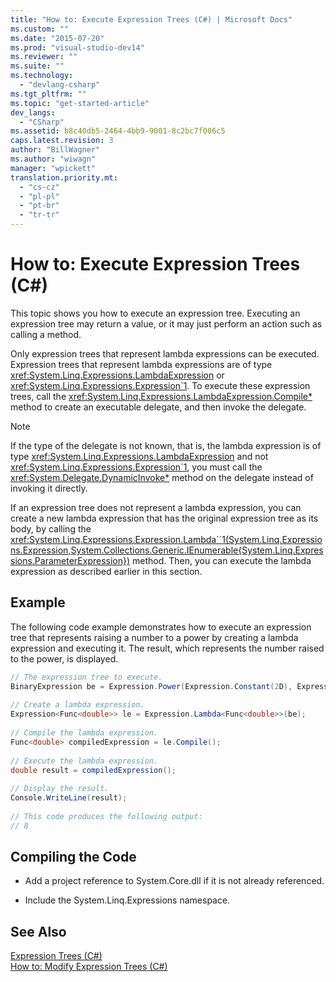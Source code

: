 ```yaml
---
title: "How to: Execute Expression Trees (C#) | Microsoft Docs"
ms.custom: ""
ms.date: "2015-07-20"
ms.prod: "visual-studio-dev14"
ms.reviewer: ""
ms.suite: ""
ms.technology: 
  - "devlang-csharp"
ms.tgt_pltfrm: ""
ms.topic: "get-started-article"
dev_langs: 
  - "CSharp"
ms.assetid: b8c40db5-2464-4bb9-9001-8c2bc7f006c5
caps.latest.revision: 3
author: "BillWagner"
ms.author: "wiwagn"
manager: "wpickett"
translation.priority.mt: 
  - "cs-cz"
  - "pl-pl"
  - "pt-br"
  - "tr-tr"
---
```

# How to: Execute Expression Trees (C#)
This topic shows you how to execute an expression tree. Executing an expression tree may return a value, or it may just perform an action such as calling a method.  
  
 Only expression trees that represent lambda expressions can be executed. Expression trees that represent lambda expressions are of type <xref:System.Linq.Expressions.LambdaExpression> or <xref:System.Linq.Expressions.Expression`1>. To execute these expression trees, call the <xref:System.Linq.Expressions.LambdaExpression.Compile*> method to create an executable delegate, and then invoke the delegate.  
  
> [!NOTE]
>  If the type of the delegate is not known, that is, the lambda expression is of type <xref:System.Linq.Expressions.LambdaExpression> and not <xref:System.Linq.Expressions.Expression`1>, you must call the <xref:System.Delegate.DynamicInvoke*> method on the delegate instead of invoking it directly.  
  
 If an expression tree does not represent a lambda expression, you can create a new lambda expression that has the original expression tree as its body, by calling the <xref:System.Linq.Expressions.Expression.Lambda``1(System.Linq.Expressions.Expression,System.Collections.Generic.IEnumerable{System.Linq.Expressions.ParameterExpression})> method. Then, you can execute the lambda expression as described earlier in this section.  
  
## Example  
 The following code example demonstrates how to execute an expression tree that represents raising a number to a power by creating a lambda expression and executing it. The result, which represents the number raised to the power, is displayed.  
  
```c#  
// The expression tree to execute.  
BinaryExpression be = Expression.Power(Expression.Constant(2D), Expression.Constant(3D));  
  
// Create a lambda expression.  
Expression<Func<double>> le = Expression.Lambda<Func<double>>(be);  
  
// Compile the lambda expression.  
Func<double> compiledExpression = le.Compile();  
  
// Execute the lambda expression.  
double result = compiledExpression();  
  
// Display the result.  
Console.WriteLine(result);  
  
// This code produces the following output:  
// 8  
```  
  
## Compiling the Code  
  
-   Add a project reference to System.Core.dll if it is not already referenced.  
  
-   Include the System.Linq.Expressions namespace.  
  
## See Also  
 [Expression Trees (C#)](../../../../csharp/programming-guide/concepts/expression-trees/index.md)   
 [How to: Modify Expression Trees (C#)](../../../../csharp/programming-guide/concepts/expression-trees/how-to-modify-expression-trees.md)